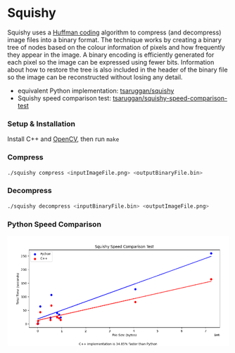 # Squishy
Squishy uses a [Huffman coding](https://en.wikipedia.org/wiki/Huffman_coding) algorithm to compress (and decompress) image files into a binary format. The technique works by creating a binary tree of nodes based on the colour information of pixels and how frequently they appear in the image. A binary encoding is efficiently generated for each pixel so the image can be expressed using fewer bits. Information about how to restore the tree is also included in the header of the binary file so the image can be reconstructed without losing any detail.
* equivalent Python implementation: [tsaruggan/squishy](https://github.com/tsaruggan/squishy)
* Squishy speed comparison test: [tsaruggan/squishy-speed-comparison-test](https://github.com/tsaruggan/squishy-speed-comparison-test/blob/master/squishy_speed_comparison_test.png)


### Setup & Installation
Install C++ and [OpenCV](https://opencv.org), then run `make`

### Compress
```bash
./squishy compress <inputImageFile.png> <outputBinaryFile.bin>
```

### Decompress
```bash
./squishy decompress <inputBinaryFile.bin> <outputImageFile.png>
```
### Python Speed Comparison
![Graph comparison speeds of Squishy compression/decompression for both Python & C++ implementations.](https://raw.githubusercontent.com/tsaruggan/squishy-speed-comparison-test/refs/heads/master/squishy_speed_comparison_test.png)
